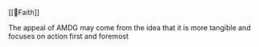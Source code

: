 [[🌰Faith]]

The appeal of AMDG may come from the idea that it is more tangible and focuses on action first and foremost